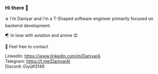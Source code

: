### Hi there 👋
✈️ I'm Daniyar and I'm a T-Shaped software engineer primarily focused on backend development.

🌏 In love with aviation and anime 😊

💬 Feel free to contact  

LinkedIn: https://www.linkedin.com/in/DaniyarA  
Telegram: https://t.me/DaniyarAl  
Discord: Giyū#3148  
